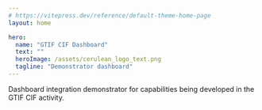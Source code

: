 ```yaml
---
# https://vitepress.dev/reference/default-theme-home-page
layout: home

hero:
  name: "GTIF CIF Dashboard"
  text: ""
  heroImage: /assets/cerulean_logo_text.png
  tagline: "Demonstrator dashboard"
---
```


Dashboard integration demonstrator for capabilities being developed in the GTIF CIF activity.